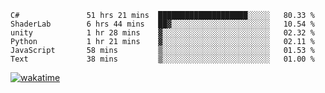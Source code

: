 <!--START_SECTION:waka-->

```text
C#               51 hrs 21 mins  ████████████████████░░░░░   80.33 %
ShaderLab        6 hrs 44 mins   ██▓░░░░░░░░░░░░░░░░░░░░░░   10.54 %
unity            1 hr 28 mins    ▓░░░░░░░░░░░░░░░░░░░░░░░░   02.32 %
Python           1 hr 21 mins    ▓░░░░░░░░░░░░░░░░░░░░░░░░   02.11 %
JavaScript       58 mins         ▒░░░░░░░░░░░░░░░░░░░░░░░░   01.53 %
Text             38 mins         ▒░░░░░░░░░░░░░░░░░░░░░░░░   01.00 %
```

<!--END_SECTION:waka-->
[![wakatime](https://wakatime.com/badge/user/6c2f442e-41b4-42e3-bc06-d5d8203ad1da.svg)](https://wakatime.com/@6c2f442e-41b4-42e3-bc06-d5d8203ad1da)

